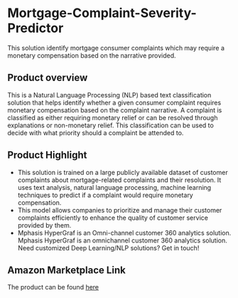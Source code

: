 # Mortgage-Complaint-Severity-Predictor
This solution identify mortgage consumer complaints which may require a monetary compensation based on the narrative provided.

## Product overview

This is a Natural Language Processing (NLP) based text classification solution that helps identify whether a given consumer complaint requires monetary compensation based on the complaint narrative. A complaint is classified as either requiring monetary relief or can be resolved through explanations or non-monetary relief. This classification can be used to decide with what priority should a complaint be attended to.

## Product Highlight 

* This solution is trained on a large publicly available dataset of customer complaints about mortgage-related complaints and their resolution. It uses text analysis, natural language processing, machine learning techniques to predict if a complaint would require monetary compensation.
* This model allows companies to prioritize and manage their customer complaints efficiently to enhance the quality of customer service provided by them.
* Mphasis HyperGraf is an Omni-channel customer 360 analytics solution. Mphasis HyperGraf is an omnichannel customer 360 analytics solution. Need customized Deep Learning/NLP solutions? Get in touch!

## Amazon Marketplace Link
The product can be found [here](https://aws.amazon.com/marketplace/pp/prodview-k5gkd3sm5ckbu)
